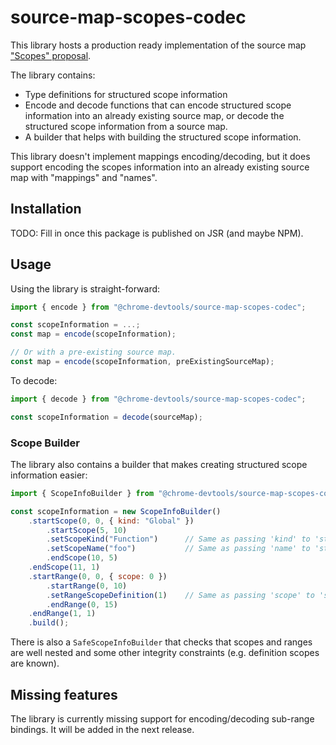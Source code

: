 # source-map-scopes-codec

This library hosts a production ready implementation of the source map ["Scopes" proposal](https://github.com/tc39/ecma426/blob/main/proposals/scopes.md).

The library contains:
  * Type definitions for structured scope information
  * Encode and decode functions that can encode structured scope information into an already existing source map, or decode the structured scope information from a source map.
  * A builder that helps with building the structured scope information.

This library doesn't implement mappings encoding/decoding, but it does support encoding the scopes information into an already existing source map with "mappings" and "names".

## Installation

TODO: Fill in once this package is published on JSR (and maybe NPM).

## Usage

Using the library is straight-forward:

```js
import { encode } from "@chrome-devtools/source-map-scopes-codec";

const scopeInformation = ...;
const map = encode(scopeInformation);

// Or with a pre-existing source map.
const map = encode(scopeInformation, preExistingSourceMap);
```

To decode:

```js
import { decode } from "@chrome-devtools/source-map-scopes-codec";

const scopeInformation = decode(sourceMap);
```

### Scope Builder

The library also contains a builder that makes creating structured scope information easier:

```js
import { ScopeInfoBuilder } from "@chrome-devtools/source-map-scopes-codec";

const scopeInformation = new ScopeInfoBuilder()
    .startScope(0, 0, { kind: "Global" })
        .startScope(5, 10)
        .setScopeKind("Function")      // Same as passing 'kind' to 'startScope'.
        .setScopeName("foo")           // Same as passing 'name' to 'startScope'.
        .endScope(10, 5)
    .endScope(11, 1)
    .startRange(0, 0, { scope: 0 })
        .startRange(0, 10)
        .setRangeScopeDefinition(1)    // Same as passing 'scope' to 'startRange'.
        .endRange(0, 15)
    .endRange(1, 1)
    .build();
```

There is also a `SafeScopeInfoBuilder` that checks that scopes and ranges are well nested and some other integrity constraints (e.g. definition scopes are known).

## Missing features

The library is currently missing support for encoding/decoding sub-range bindings. It will be added in the next release.
